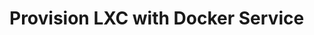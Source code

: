 <!-- generated by markdown-notes-tree -->

# Provision LXC with Docker Service

<!-- optional markdown-notes-tree directory description starts here -->

<!-- optional markdown-notes-tree directory description ends here -->


